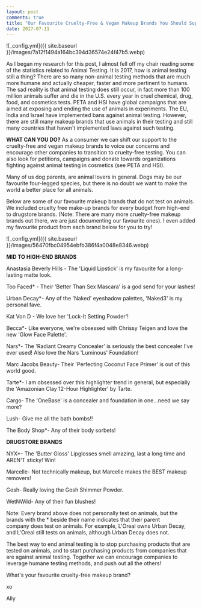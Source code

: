 ```yaml
---
layout: post
comments: true
title: "Our Favourite Cruelty-Free & Vegan Makeup Brands You Should Support"
date: 2017-07-11
---
```

![_config.yml]({{ site.baseurl }}/images/7a12f1494a164bc394d36574e24f47b5.webp)

As I began my research for this post, I almost fell off my chair reading some of the statistics related to Animal Testing. It is 2017, how is animal testing still a thing? There are so many non-animal testing methods that are much more humane and actually cheaper, faster and more pertinent to humans. The sad reality is that animal testing does still occur, in fact more than 100 million animals suffer and die in the U.S. every year in cruel chemical, drug, food, and cosmetics tests. PETA and HSI have global campaigns that are aimed at exposing and ending the use of animals in experiments. The EU, India and Israel have implemented bans against animal testing. However, there are still many makeup brands that use animals in their testing and still many countries that haven't implemented laws against such testing.

**WHAT CAN YOU DO?**
As a consumer we can shift our support to the cruelty-free and vegan makeup brands to voice our concerns and encourage other companies to transition to cruelty-free testing. You can also look for petitions, campaigns and donate towards organizations fighting against animal testing in cosmetics (see PETA and HSI). 

Many of us dog parents, are animal lovers in general. Dogs may be our favourite four-legged species, but there is no doubt we want to make the world a better place for all animals. 

Below are some of our favourite makeup brands that do not test on animals. We included cruelty free make-up brands for every budget from high-end to drugstore brands. (Note: There are many more cruelty-free makeup brands out there, we are just documenting our favourite ones). I even added my favourite product from each brand below for you to try!

![_config.yml]({{ site.baseurl }}/images/56470fbc04954ebfb386f4a0048e8346.webp)

**MID TO HIGH-END BRANDS**

Anastasia Beverly Hills - The 'Liquid Lipstick' is my favourite for a long-lasting matte look.

Too Faced* - Their 'Better Than Sex Mascara' is a god send for your lashes!

Urban Decay*- Any of the 'Naked' eyeshadow palettes, 'Naked3' is my personal fave.

Kat Von D - We love her 'Lock-It Setting Powder'!

Becca*- Like everyone, we're obsessed with Chrissy Teigen and love the new 'Glow Face Palette'.

Nars*- The 'Radiant Creamy Concealer' is seriously the best concealer I've ever used! Also love the Nars 'Luminous' Foundation!

Marc Jacobs Beauty- Their 'Perfecting Coconut Face Primer' is out of this world good.

Tarte*- I am obsessed over this highlighter trend in general, but especially the 'Amazonian Clay 12-Hour Highlighter' by Tarte.

Cargo- The 'OneBase' is a concealer and foundation in one...need we say more?

Lush- Give me all the bath bombs!!

The Body Shop*- Any of their body sorbets!

**DRUGSTORE BRANDS**

NYX*- The 'Butter Gloss' Lipglosses smell amazing, last a long time and AREN'T sticky! Win!

Marcelle- Not technically makeup, but Marcelle makes the BEST makeup removers!

Gosh- Really loving the Gosh Shimmer Powder.

WetNWild- Any of their fun blushes!

Note: Every brand above does not personally test on animals, but the brands with the * beside their name indicates that their parent company does test on animals. For example, L'Oreal owns Urban Decay, and L'Oreal still tests on animals, although Urban Decay does not.

The best way to end animal testing is to stop purchasing products that are tested on animals, and to start purchasing products from companies that are against animal testing. Together we can encourage companies to leverage humane testing methods, and push out all the others! 

What's your favourite cruelty-free makeup brand?

xo

Ally
